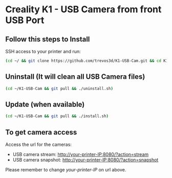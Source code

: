 # Creality K1 - USB Camera from front USB Port


## Follow this steps to Install

SSH access to your printer and run:
```sh
(cd ~/ && git clone https://github.com/trevos3d/K1-USB-Cam.git && cd K1-USB-Cam && chmod +x *.sh && ./install.sh)
```

## Uninstall (It will clean all USB Camera files)

```sh
(cd ~/K1-USB-Cam && git pull && ./uninstall.sh)
```

## Update (when available)

```sh
(cd ~/K1-USB-Cam && git pull && ./install.sh)
```

## To get camera access

Access the url for the cameras:
- USB camera stream: [http://your-printer-IP:8080/?action=stream](http://your-printer-IP:8080/?action=stream)
- USB camera snapshot: [http://your-printer-IP:8080/?action=snapshot](http://your-printer-IP:8080/?action=snapshot)

Please remember to change *your-printer-IP* on url above.
